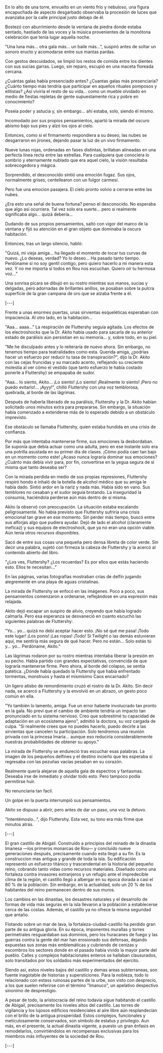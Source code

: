 En lo alto de una torre, envuelto en un viento frío y nebuloso, una figura encapuchada de aspecto desgarbado observaba la procesión de luces que avanzaba por la calle principal justo debajo de él.

Bostezó con aburrimiento desde la ventana de piedra donde estaba sentado, hastiado de las voces y la música provenientes de la monótona celebración que tenía lugar aquella noche.

"Una luna más... otra gala más... un baile más...", suspiró antes de soltar un sonoro eructo y acomodarse entre sus mantas pardas.

Con gestos descuidados, se limpió los restos de comida entre los dientes con sus sucias garras. Luego, sin reparo, escupió en una maceta floreada cercana.

¿Cuántas galas había presenciado antes? ¿Cuantas galas más presenciaria? ¿Cuánto tiempo más tendría que participar en aquellos rituales pomposos y elitistas? ¿Así viviría el resto de su vida... como un mueble olvidado en medio de fiestas repletas de gente supuestamente rica y pobre en conocimiento?

Poseía poder y astucia y, sin embargo… ahí estaba, solo, siendo él mismo.

Incomodado por sus propios pensamientos, apartó la mirada del oscuro abismo bajo sus pies y alzó los ojos al cielo.

Entonces, como si el firmamento respondiera a su deseo, las nubes se desgarraron en jirones, dejando pasar la luz de un vivo firmamento.

Nueve lunas rojas, ordenadas en fases distintas, brillaban alineadas en una perfecta línea recta entre las estrellas. Para cualquiera que conociera lo sombrío y eternamente nublado que era aquel cielo, la visión resultaba sobrecogedora y mágica.

Sorprendido, el desconocido sintió una emoción fugaz. Sus ojos, normalmente grises, centellearon con un fulgor carmesí.

Pero fue una emocion pasajera. El cielo pronto volvio a cerrarse entre las nubes.

¿Era esto una señal de buena fortuna? penso el desconocido. No esperaba que algo así ocurriera. Tal vez solo era suerte… pero si realmente significaba algo… quizá debería...

Dudando de sus propios pensamientos, saltó con vigor del marco de la ventana y fijó su atención en el gran objeto que dominaba la oscura habitación.

Entonces, tras un largo silencio, habló:

"Quizá, mi vieja amiga… ha llegado el momento de tocar tus curvas de nuevo. ¿Lo deseas, verdad? Yo lo deseo... Ha pasado tanto tiempo. Perdóname si no soy gentil contigo, pero quiero hacerlo a mi manera esta vez. Y no me importa si todos en Rou nos escuchan. Quiero oír tu hermosa voz…"

Una sonrisa pícara se dibujó en su rostro mientras sus manos, sucias y delgadas, pero adornadas de brillantes anillos, se posaban sobre la pulcra superficie de la gran campana de oro que se alzaba frente a él.

[---]

Frente a unas enormes puertas, unas sirvientas esqueléticas esperaban con impaciencia. Al otro lado, en la habitación...

"Aaa... aaaa..." La respiración de Fluttershy seguía agitada. Los efectos de los electroshocks que la Dr. Akito había usado para sacarla de su anterior estado de parálisis aún persistían en su memoria... y, sobre todo, en su piel.

"Me he disculpado antes y lo reiteraría de nuevo ahora. Sin embargo, no tenemos tiempo para teatralidades como esta. Querida amiga, ¿podrías hacer un esfuerzo por reducir tu tasa de transpiración?", dijo la Dr. Akito con las cejas fruncidas y su marcado acento, reflejando su creciente molestia al ver cómo el vestido (que tanto esfuerzo le había costado ponerle a Fluttershy) se empapaba de sudor.

"Aaa... lo siento, Akito... ¡Lo siento! ¡Lo siento! ¡Realmente lo siento! ¡Pero no puedo evitarlo!... ¡Ayyy!", chilló Fluttershy con una voz temblorosa, quebrada, al borde de las lágrimas.

Después de haberla liberado de su parálisis, Fluttershy y la Dr. Akito habían solicitado unos minutos extra para prepararse. Sin embargo, la situación había comenzado a extenderse más de lo esperado debido a un obstáculo imprevisto.

Ese obstáculo se llamaba Fluttershy, quien estaba hundida en una crisis de confianza.

Por más que intentaba mantenerse firme, sus emociones la desbordaban. Se suponía que debía actuar como una adulta, pero en ese instante solo era una potrilla asustada en su primer día de clases. ¡Cómo podía caer tan bajo en un momento como este! ¿Acaso nunca lograría dominar sus emociones? ¿Cuánto más debía vivir para, por fin, convertirse en la yegua segura de sí misma que tanto deseaba ser?

Con la mirada perdida en medio de sus propias represiones, Fluttershy respiró hondo e inhaló de la botella de alcohol médico que su amiga le había dado. Sintió ardor en la nariz y nada más. Había sido en vano. Sus temblores no cesaban y el sudor seguía brotando. La inseguridad la consumía, haciéndola perderse aún más dentro de sí misma.

Akito la observó con preocupación. La situación estaba escalando peligrosamente. No había previsto que Fluttershy sufriría una crisis emocional tan grave en ese momento. Sin perder más tiempo, buscó entre sus alforjas algo que pudiera ayudar. Dejó de lado el alcohol (claramente ineficaz) y sus equipos de electroshock, que ya no eran una opción viable. Aún tenía otros recursos disponibles.

Sacó de entre sus cosas una pequeña pero densa libreta de color verde. Sin decir una palabra, sujetó con firmeza la cabeza de Fluttershy y la acercó al contenido abierto del libro.

"¿Los ves, Fluttershy? ¿Los recuerdas? Es por ellos que estás haciendo esto. Ellos te necesitan..."

En las páginas, varias fotografías mostraban crías de delfín jugando alegremente en una playa de aguas cristalinas.

La mirada de Fluttershy se enfocó en las imágenes. Poco a poco, sus pensamientos comenzaron a ordenarse, reflejándose en una expresión más relajada.

Akito dejó escapar un suspiro de alivio, creyendo que había logrado calmarla. Pero esa esperanza se desvaneció en cuanto escuchó las siguientes palabras de Fluttershy:

"Yo... yo... quizá no debí aceptar hacer esto. ¡No sé qué me pasa! ¡Todo este lugar! ¡Los ponis! ¡Las ropas! ¡Todo! Si Twilight o las demás estuvieran aquí, me sentiría más segura de qué hacer. Pero no están... Solo estás tú y... yo... Perdóname, Akito."

Las lágrimas rodaron por su rostro mientras intentaba liberar la presión en su pecho. Había partido con grandes expectativas, convencida de que lograría mantenerse firme. Pero ahora, al borde del colapso, se sentía patética. ¿Dónde había quedado la Fluttershy que había enfrentado tormentas, monstruos y hasta el mismísimo Caos encarnado?

Un ligero atisbo de remordimiento cruzó el rostro de la Dr. Akito. Sin decir nada, se acercó a Fluttershy y la envolvió en un abrazo, un gesto poco común en ella.

"Yo también lo lamento, amiga. Fue un error haberte involucrado tan pronto en la gala. No preví que el cambio de ambiente tendría un impacto tan pronunciado en tu sistema nervioso. Creo que sobrestimé tu capacidad de adaptación en un ecosistema ajeno", admitió la doctora, su voz cargada de culpa. "Si realmente crees que no puedes hacerlo, puedo decirle a las sirvientas que cancelen tu participación. Solo tendremos una reunión privada con la princesa Imaria... aunque eso reduciría considerablemente nuestras probabilidades de obtener su apoyo."

La mirada de Fluttershy se endureció tras escuchar esas palabras. La imagen de los pequeños delfines y el destino incierto que les esperaba si regresaba con las pezuñas vacías pesaban en su corazón.

Realmente quería alejarse de aquella gala de espectros y fantasmas. Deseaba irse de inmediato y olvidar todo esto. Pero tampoco podía permitirse huir. 

No renunciaria tan facil.

Un golpe en la puerta interrumpió sus pensamientos.

Akito se dispuso a abrir, pero antes de dar un paso, una voz la detuvo.

"Intentémoslo...", dijo Fluttershy. Esta vez, su tono era más firme que minutos atrás.

[---]

El gran castillo de Abigail. Construido a principios del reinado de la dinastía Imanesa —los primeros monarcas de Rou— y concluido nueve generaciones después, precisamente cuando esta llegó a su fin. Es la construccion mas antigua y grande de toda la isla. Su edificación representó un esfuerzo titánico y trascendental en la historia del pequeño reino, cobrando tanto vidas como recursos materiales. Diseñado como una fortaleza contra invasores extranjeros y un refugio ante el impredecible clima de la región, el castillo llegó a albergar en su época dorada a casi el 80 % de la población. Sin embargo, en la actualidad, solo un 20 % de los habitantes del reino permanecen dentro de sus muros.

Los cambios en las dinastías, los desastres naturales y el desarrollo de formas de vida más seguras en la isla llevaron a la población a establecerse cerca de las costas. Además, el castillo ya no ofrece la misma seguridad que antaño.

Flotando sobre un mar de lava, la fortaleza-ciudad-castillo ha perdido gran parte de su antigua gloria. En su época, imponentes murallas y torres perimetrales resguardaban sus dominios, pero los huracanes de fuego y las guerras contra la gente del mar han erosionado sus defensas, dejando expuestas sus zonas más emblemáticas y cubriendo de cenizas y escombros los sectores donde en el pasado había vivido la mayor parte del pueblo. Calles y complejos habitacionales enteros se hallaban clausurados, solo transitados por los soldados más experimentados del ejercito. 

Siendo asi, estos niveles bajos del castillo y demas areas subterraneas, son fuente inagotable de historias y supersticiones. Para la nobleza, todo lo relacionado con estass ruinosas partes de la urbe, son visto con desprecio, a los que suelen referirse con el término "Imanuco", un apelativo despectivo sinonimo de desprestigio.

A pesar de todo, la aristocracia del reino todavia sigue habitando el castillo de Abigail, precisamente los niveles altos del castillo. Las torres de vigilancia y los lujosos edificios residenciales al aire libre aún resplandecían con el brillo de la antigua prosperidad. Estos complejos, funcionales y meticulosamente conservados, son símbolo de estatus y privilegio. Aun más, en el presente, la actual dinastía vigente, a puesto un gran énfasis en remodelarlos, convirtiéndolos en recompensas exclusivas para los miembros más influyentes de la sociedad de Rou.

[---]
















